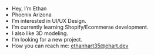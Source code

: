- Hey, I’m Ethan
- Phoenix Arizona
- I’m interested in UI/UX Design.
- I’m currently learning Shopify/Ecommerse development.
- I also like 3D modeling.
- I’m looking for a new project.
- How you can reach me: ethanhart35@ehart.dev

<!---
ethanhart35/ethanhart35 is a ✨ special ✨ repository because its `README.md` (this file) appears on your GitHub profile.
You can click the Preview link to take a look at your changes.
--->
